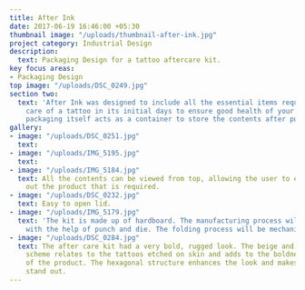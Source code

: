 ```yaml
---
title: After Ink
date: 2017-06-19 16:46:00 +05:30
thumbnail image: "/uploads/thumbnail-after-ink.jpg"
project category: Industrial Design
description:
  text: Packaging Design for a tattoo aftercare kit.
key focus areas:
- Packaging Design
top image: "/uploads/DSC_0249.jpg"
section two:
  text: 'After Ink was designed to include all the essential items required for taking
    care of a tattoo in its initial days to ensure good health of your tattoo. The
    packaging itself acts as a container to store the contents after purchase. '
gallery:
- image: "/uploads/DSC_0251.jpg"
  text: 
- image: "/uploads/IMG_5195.jpg"
  text: 
- image: "/uploads/IMG_5184.jpg"
  text: All the contents can be viewed from top, allowing the user to easily pull
    out the product that is required.
- image: "/uploads/DSC_0232.jpg"
  text: Easy to open lid.
- image: "/uploads/IMG_5179.jpg"
  text: 'The kit is made up of hardboard. The manufacturing process will include blanking
    with the help of punch and die. The folding process will be mechanized. '
- image: "/uploads/DSC_0284.jpg"
  text: The after care kit had a very bold, rugged look. The beige and black color
    scheme relates to the tattoos etched on skin and adds to the boldness and robustness
    of the product. The hexagonal structure enhances the look and makes the product
    stand out.
---
```




